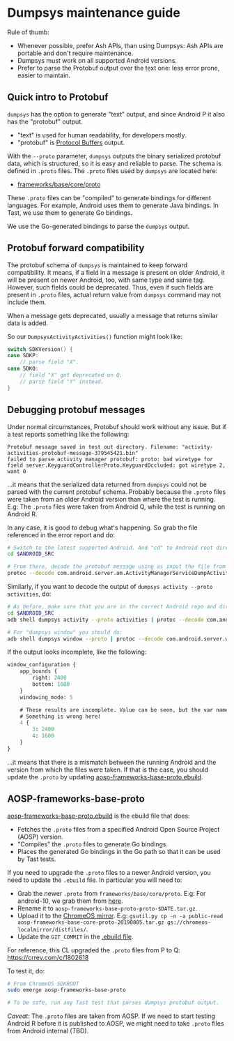 # Dumpsys maintenance guide

Rule of thumb:

*   Whenever possible, prefer Ash APIs, than using Dumpsys: Ash APIs are
    portable and don't require maintenance.
*   Dumpsys must work on all supported Android versions.
*   Prefer to parse the Protobuf output over the text one: less error prone,
    easier to maintain.

## Quick intro to Protobuf

`dumpsys` has the option to generate "text" output, and since Android P it also
has the "protobuf" output.

*   "text" is used for human readability, for developers mostly.
*   "protobuf" is [Protocol Buffers][protocol-buffers] output.

With the `--proto` parameter, `dumpsys` outputs the binary serialized protobuf
data, which is structured, so it is easy and reliable to parse. The schema is
defined in `.proto` files. The `.proto` files used by `dumpsys` are located
here:

*   [frameworks/base/core/proto][frameworks-base]

[protocol-buffers]: https://developers.google.com/protocol-buffers/
[frameworks-base]: https://android.googlesource.com/platform/frameworks/base/+/refs/heads/android10-dev/core/proto/

These `.proto` files can be "compiled" to generate bindings for different
languages. For example, Android uses them to generate Java bindings. In Tast, we
use them to generate Go bindings.

We use the Go-generated bindings to parse the `dumpsys` output.

## Protobuf forward compatibility

The protobuf schema of `dumpsys` is maintained to keep forward compatibility. It
means, if a field in a message is present on older Android, it will be present
on newer Android, too, with same type and same tag. However, such fields could
be deprecated. Thus, even if such fields are present in `.proto` files, actual
return value from `dumpsys` command may not include them.

When a message gets deprecated, usually a message that returns similar data is
added.

So our `DumpsysActivityActivities()` function might look like:

```go
switch SDKVersion() {
case SDKP:
    // parse field "X".
case SDKQ:
    // field "X" got deprecated on Q.
    // parse field "Y" instead.
}
```

## Debugging protobuf messages

Under normal circumstances, Protobuf should work without any issue. But if a
test reports something like the following:

    Protobuf message saved in test out directory. Filename: "activity-activities-protobuf-message-379545421.bin"
    failed to parse activity manager protobuf: proto: bad wiretype for field server.KeyguardControllerProto.KeyguardOccluded: got wiretype 2, want 0

...it means that the serialized data returned from `dumpsys` could not be parsed
with the current protobuf schema. Probably because the `.proto` files were taken
from an older Android version than where the test is running. E.g: The `.proto`
files were taken from Android Q, while the test is running on Android R.

In any case, it is good to debug what's happening. So grab the file referenced
in the error report and do:

```sh
# Switch to the latest supported Android. And "cd" to Android root directory.
cd $ANDROID_SRC

# From there, decode the protobuf message using as input the file from the error report.
protoc --decode com.android.server.am.ActivityManagerServiceDumpActivitiesProto frameworks/base/core/proto/android/server/activitymanagerservice.proto < protobuf-message-490183657.bin
```

Similarly, if you want to decode the output of `dumpsys activity --proto
activities`, do:

```sh
# As before, make sure that you are in the correct Android repo and directory:
cd $ANDROID_SRC
adb shell dumpsys activity --proto activities | protoc --decode com.android.server.am.ActivityManagerServiceDumpActivitiesProto frameworks/base/core/proto/android/server/activitymanagerservice.proto

# For "dumpsys window" you should do:
adb shell dumpsys window --proto | protoc --decode com.android.server.wm.WindowManagerServiceDumpProto frameworks/base/core/proto/android/server/windowmanagerservice.proto
```

If the output looks incomplete, like the following:

```proto
window_configuration {
    app_bounds {
        right: 2400
        bottom: 1600
    }
    windowing_mode: 5

    # These results are incomplete. Value can be seen, but the var name not.
    # Something is wrong here!
    4 {
        3: 2400
        4: 1600
    }
}
```

...it means that there is a mismatch between the running Android and the version
from which the files were taken. If that is the case, you should update the
`.proto` by updating [aosp-frameworks-base-proto.ebuild][aosp-frameworks-proto].

[aosp-frameworks-proto]: http://cs/chromeos_public/src/third_party/chromiumos-overlay/chromeos-base/aosp-frameworks-base-proto/

## AOSP-frameworks-base-proto

[aosp-frameworks-base-proto.ebuild][aosp-frameworks-proto] is the ebuild file
that does:

*   Fetches the `.proto` files from a specified Android Open Source Project
    (AOSP) version.
*   "Compiles" the `.proto` files to generate Go bindings.
*   Places the generated Go bindings in the Go path so that it can be used by
    Tast tests.

If you need to upgrade the `.proto` files to a newer Android version, you need
to update the `.ebuild` file. In particular you will need to:

*   Grab the newer `.proto` from `frameworks/base/core/proto`. E.g: For
    android-10, we grab them from [here][android10-dev-proto].
*   Rename it to `aosp-frameworks-base-proto-proto-$DATE.tar.gz`.
*   Upload it to the [ChromeOS mirror][gsutil-doc]. E.g: `gsutil.py cp -n -a
    public-read aosp-frameworks-base-core-proto-20190805.tar.gz
    gs://chromeos-localmirror/distfiles/`.
*   Update the `GIT_COMMIT` in the [.ebuild file][aosp-frameworks-proto].

For reference, this CL upgraded the `.proto` files from P to Q:
https://crrev.com/c/1802618

To test it, do:

```sh
# From ChromeOS SDKROOT
sudo emerge aosp-frameworks-base-proto

# To be safe, run any Tast test that parses dumpsys protobuf output.
```

*Caveat*: The `.proto` files are taken from AOSP. If we need to start testing
Android R before it is published to AOSP, we might need to take `.proto` files
from Android internal (TBD).

[android10-dev-proto]: https://android.googlesource.com/platform/frameworks/base/+/refs/heads/android10-dev/core/proto/
[gsutil-doc]: https://chromium.googlesource.com/chromiumos/docs/+/master/archive_mirrors.md#updating-localmirror-localmirror_private-getting-files-onto-localmirror-command-line-interface
